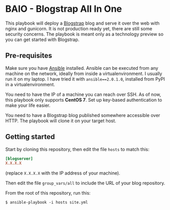 BAIO - Blogstrap All In One
===========================

This playbook will deploy a
[Blogstrap](https://github.com/joehakimrahme/blogstrap) blog and serve
it over the web with nginx and gunicorn. It is not production ready
yet, there are still some security concerns. The playbook is meant
only as a technology preview so you can get started with Blogstrap.

Pre-requisites
--------------

Make sure you have [Ansible](https://www.ansible.com/)
installed. Ansible can be executed from any machine on the network,
ideally from inside a virtualenvironment. I usually run it on my
laptop. I have tried it with `ansible==2.0.1.0`, installed from PyPI
in a virtualenvironment.


You need to have the IP of a machine you can reach over SSH. As of
now, this playbook only supports **CentOS 7**. Set up key-based
authentication to make your life easier.

You need to have a Blogstrap blog published somewhere accessible over
HTTP. The playbook will clone it on your target host.


Getting started
----------------

Start by cloning this repository, then edit the file `hosts` to match
this:

``` ini
[blogserver]
X.X.X.X
```
(replace `X.X.X.X` with the IP address of your machine).

Then edit the file `group_vars/all` to include the URL of your blog
repository.

From the root of this repository, run this:

``` shell
$ ansible-playbook -i hosts site.yml
```

